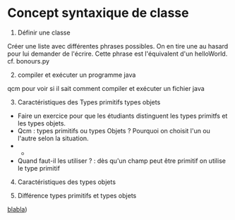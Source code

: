 # Concept syntaxique de classe

1) Définir une classe

Créer une liste avec différentes phrases possibles. On en tire une au hasard pour lui demander de l'écrire. Cette phrase est l'équivalent d'un helloWorld.
cf. bonours.py

2) compiler et exécuter un programme java

qcm pour voir si il sait comment compiler et exécuter un fichier java

3) Caractéristiques des Types primitifs types objets

- Faire un exercice pour que les étudiants distinguent les types primitfs et les types objets.
- Qcm : types primitifs ou types Objets ? Pourquoi on choisit l'un ou l'autre selon la situation.
- -
- Quand faut-il les utiliser ? :
    dès qu'un champ peut être primitif on utilise le type primitif

4) Caractéristiques des types objets
   
6) Différence types primitifs et types objets
   

[blabla](https://github.com/Rentree2024/rentree2024/blob/main/java/Semaine_1/bblablbatypes.md))
